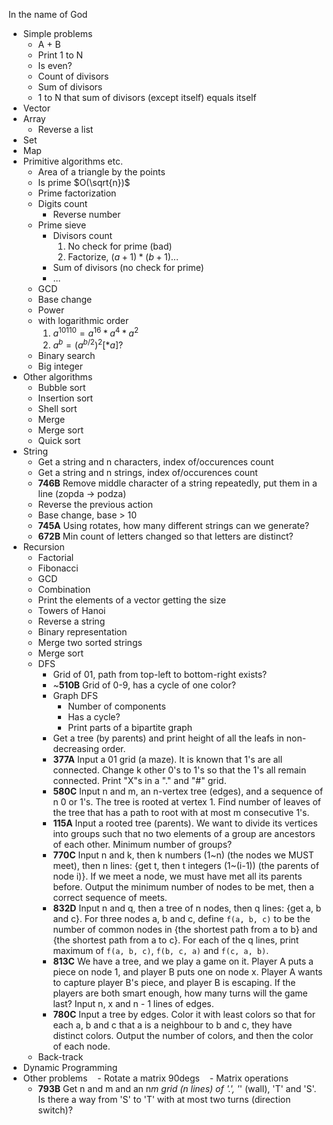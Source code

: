In the name of God

- Simple problems
    - A + B
    - Print 1 to N
    - Is even?
    - Count of divisors
    - Sum of divisors
    - 1 to N that sum of divisors (except itself) equals itself
- Vector
- Array
    - Reverse a list
- Set
- Map
- Primitive algorithms etc.
    - Area of a triangle by the points
    - Is prime $O(\sqrt{n})$
    - Prime factorization
    - Digits count
        - Reverse number
    - Prime sieve
        - Divisors count
           1. No check for prime (bad)
           2. Factorize, $(a + 1) * (b + 1) ...$
        - Sum of divisors (no check for prime)
        - ...
    - GCD
    - Base change
    - Power 
    - with logarithmic order
        1. $a^{10110} = a^{16} * a^4 * a^2$
        2. $a^b = (a^{b/2})^2 [*a]?$
    - Binary search
    - Big integer
- Other algorithms
    - Bubble sort
    - Insertion sort
    - Shell sort
    - Merge
    - Merge sort
    - Quick sort
- String
    - Get a string and n characters, index of/occurences count
    - Get a string and n strings, index of/occurences count
    - **746B** Remove middle character of a string repeatedly, put them in a line (zopda -> podza)
    - Reverse the previous action
    - Base change, base > 10
    - **745A** Using rotates, how many different strings can we generate?
    - **672B** Min count of letters changed so that letters are distinct?
- Recursion
    - Factorial
    - Fibonacci
    - GCD
    - Combination
    - Print the elements of a vector getting the size
    - Towers of Hanoi
    - Reverse a string
    - Binary representation
    - Merge two sorted strings
    - Merge sort
    - DFS
        - Grid of 01, path from top-left to bottom-right exists?
        - ~**510B** Grid of 0-9, has a cycle of one color?
        - Graph DFS
          - Number of components
          - Has a cycle?
          - Print parts of a bipartite graph
        - Get a tree (by parents) and print height of all the leafs in non-decreasing order.
        - **377A** Input a 01 grid (a maze). It is known that 1's are all connected. Change k other 0's to 1's so that the 1's all remain connected. Print "X"s in a "." and "#" grid.
        - **580C** Input n and m, an n-vertex tree (edges), and a sequence of n 0 or 1's. The tree is rooted at vertex 1. Find number of leaves of the tree that has a path to root with at most m consecutive 1's.
        - **115A** Input a rooted tree (parents). We want to divide its vertices into groups such that no two elements of a group are ancestors of each other. Minimum number of groups?
        - **770C** Input n and k, then k numbers (1~n) (the nodes we MUST meet), then n lines: {get t, then t integers (1~(i-1)) (the parents of node i)}. If we meet a node, we must have met all its parents before. Output the minimum number of nodes to be met, then a correct sequence of meets.
        - **832D** Input n and q, then a tree of n nodes, then q lines: {get a, b and c}. For three nodes a, b and c, define `f(a, b, c)` to be the number of common nodes in {the shortest path from a to b} and {the shortest path from a to c}. For each of the q lines, print maximum of `f(a, b, c)`, `f(b, c, a)` and `f(c, a, b)`.
        - **813C** We have a tree, and we play a game on it. Player A puts a piece on node 1, and player B puts one on node x. Player A wants to capture player B's piece, and player B is escaping. If the players are both smart enough, how many turns will the game last? Input n, x and n - 1 lines of edges.
        - **780C** Input a tree by edges. Color it with least colors so that for each a, b and c that a is a neighbour to b and c, they have distinct colors. Output the number of colors, and then the color of each node.
    - Back-track
- Dynamic Programming
- Other problems
    - Rotate a matrix 90degs
    - Matrix operations
    - **793B** Get n and m and an n*m grid (n lines) of '.', '*' (wall), 'T' and 'S'. Is there a way from 'S' to 'T' with at most two turns (direction switch)?
